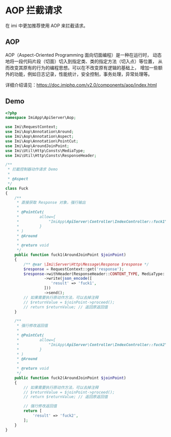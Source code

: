 # AOP 拦截请求

在 imi 中更加推荐使用 AOP 来拦截请求。

## AOP

AOP（Aspect-Oriented Programming 面向切面编程）是一种在运行时，
动态地将一段代码片段（切面）切入到指定类、类的指定方法（切入点）等位置，
从而改变其原有的行为的编程思想。可以在不改变原有逻辑的基础上，
增加一些额外的功能，例如日志记录，性能统计，安全控制，事务处理，异常处理等。 
  
详细介绍请见：<https://doc.imiphp.com/v2.0/components/aop/index.html>

## Demo

```php
<?php
namespace ImiApp\ApiServer\Aop;

use Imi\RequestContext;
use Imi\Aop\Annotation\Around;
use Imi\Aop\Annotation\Aspect;
use Imi\Aop\Annotation\PointCut;
use Imi\Aop\AroundJoinPoint;
use Imi\Util\Http\Consts\MediaType;
use Imi\Util\Http\Consts\ResponseHeader;

/**
 * 拦截控制器动作请求 Demo
 * 
 * @Aspect
 */
class Fuck
{
    /**
     * 直接获取 Response 对象，强行输出
     * 
     * @PointCut(
     *         allow={
     *             "ImiApp\ApiServer\Controller\IndexController::fuck1",
     *         }
     * )
     * @Around
     *
     * @return void
     */
    public function fuck1(AroundJoinPoint $joinPoint)
    {
        /** @var \Imi\Server\Http\Message\Response $response */
        $response = RequestContext::get('response');
        $response->withHeader(ResponseHeader::CONTENT_TYPE, MediaType::APPLICATION_JSON_UTF8)
                 ->write(json_encode([
                    'result' => 'fuck1',
                 ]))
                 ->send();
        // 如果需要执行原动作方法，可以去掉注释
        // $returnValue = $joinPoint->proceed();
        // return $returnValue; // 返回原返回值
    }

    /**
     * 强行修改返回值
     * 
     * @PointCut(
     *         allow={
     *             "ImiApp\ApiServer\Controller\IndexController::fuck2",
     *         }
     * )
     * @Around
     *
     * @return void
     */
    public function fuck2(AroundJoinPoint $joinPoint)
    {
        // 如果需要执行原动作方法，可以去掉注释
        // $returnValue = $joinPoint->proceed();
        // return $returnValue; // 返回原返回值

        // 强行修改返回值
        return [
            'result' => 'fuck2',
        ];
    }
}
```
